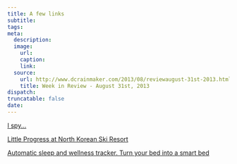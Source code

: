 ```yaml
---
title: A few links
subtitle:
tags:
meta:
  description:
  image:
    url:
    caption:
    link:
  source:
    url: http://www.dcrainmaker.com/2013/08/reviewaugust-31st-2013.html
    title: Week in Review - August 31st, 2013
dispatch:
truncatable: false
date:
---
```




[I spy...][bear]


[Little Progress at North Korean Ski Resort][rain]


[Automatic sleep and wellness tracker. Turn your bed into a smart bed][sleepTracker]


[bear]: https://twitter.com/CEOIronman/status/372507971395153921
[rain]: http://www.outsideonline.com/news-from-the-field/North-Korean-Ski-Resort-Stalls.html
[sleepTracker]: http://www.indiegogo.com/projects/beddit-automatic-sleep-and-wellness-tracker-turn-your-bed-into-a-smart-bed "Beddit"
